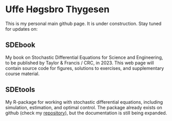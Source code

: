 # Uffe Høgsbro Thygesen

This is my personal main github page. It is under construction. Stay tuned for updates on: 

## SDEbook

My book on Stochastic Differential Equations for Science and Engineering, to be published by Taylor & Francis / CRC, in 2023. This web page will contain source code for figures, solutions to exercises, and supplementary course material. 

## SDEtools

My R-package for working with stochastic differential equations, including simulation, estimation, and optimal control. The package already exists on github (check my [repository](https://github.com/Uffe-H-Thygesen/SDEtools)), but the documentation is still being expanded. 
